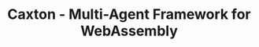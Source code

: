 ---
layout: home
title: "Caxton - Multi-Agent Framework for WebAssembly"
description: "A high-performance, secure multi-agent system built on WebAssembly, FIPA standards, and MCP integration"
permalink: /
---